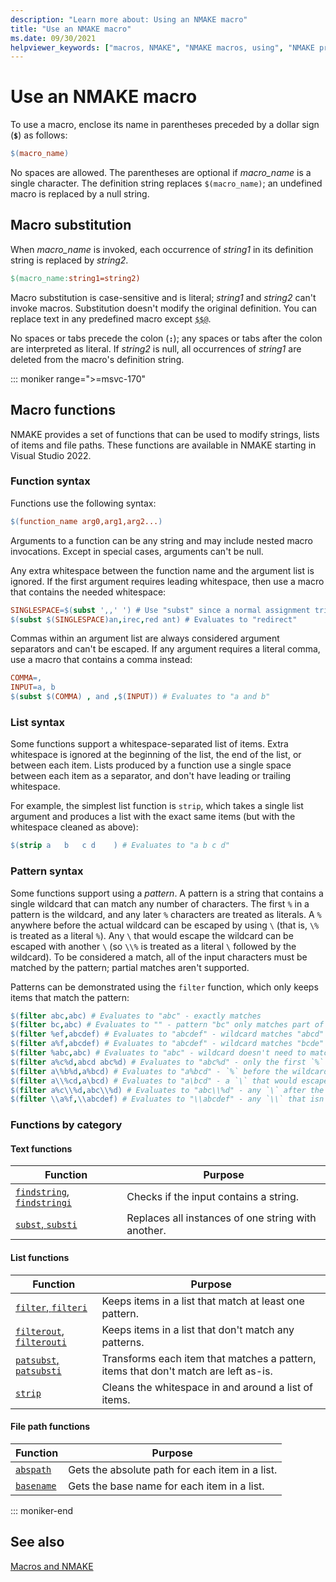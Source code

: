 ```yaml
---
description: "Learn more about: Using an NMAKE macro"
title: "Use an NMAKE macro"
ms.date: 09/30/2021
helpviewer_keywords: ["macros, NMAKE", "NMAKE macros, using", "NMAKE program, macro substitution", "substitution macros in NMAKE", "NMAKE functions", "functions, NMAKE"]
---
```

# Use an NMAKE macro

To use a macro, enclose its name in parentheses preceded by a dollar sign (**`$`**) as follows:

```makefile
$(macro_name)
```

No spaces are allowed. The parentheses are optional if *macro_name* is a single character. The definition string replaces `$(macro_name)`; an undefined macro is replaced by a null string.

## <a name="macro-substitution"> Macro substitution

When *macro_name* is invoked, each occurrence of *string1* in its definition string is replaced by *string2*.

```makefile
$(macro_name:string1=string2)
```

Macro substitution is case-sensitive and is literal; *string1* and *string2* can't invoke macros. Substitution doesn't modify the original definition. You can replace text in any predefined macro except [`$$@`](special-nmake-macros.md#filename-macros).

No spaces or tabs precede the colon (**`:`**); any spaces or tabs after the colon are interpreted as literal. If *string2* is null, all occurrences of *string1* are deleted from the macro's definition string.

::: moniker range=">=msvc-170"

## <a name="functions"> Macro functions

NMAKE provides a set of functions that can be used to modify strings, lists of items and file paths. These functions are available in NMAKE starting in Visual Studio 2022.

### <a name="functions-syntax"> Function syntax

Functions use the following syntax:

```makefile
$(function_name arg0,arg1,arg2...)
```

Arguments to a function can be any string and may include nested macro invocations. Except in special cases, arguments can't be null.

Any extra whitespace between the function name and the argument list is ignored. If the first argument requires leading whitespace, then use a macro that contains the needed whitespace:

```makefile
SINGLESPACE=$(subst ',,' ') # Use "subst" since a normal assignment trims trailing whitespace.
$(subst $(SINGLESPACE)an,irec,red ant) # Evaluates to "redirect"
```

Commas within an argument list are always considered argument separators and can't be escaped. If any argument requires a literal comma, use a macro that contains a comma instead:

```makefile
COMMA=,
INPUT=a, b
$(subst $(COMMA) , and ,$(INPUT)) # Evaluates to "a and b"
```

### <a name="function-list-syntax"> List syntax

Some functions support a whitespace-separated list of items. Extra whitespace is ignored at the beginning of the list, the end of the list, or between each item. Lists produced by a function use a single space between each item as a separator, and don't have leading or trailing whitespace.

For example, the simplest list function is `strip`, which takes a single list argument and produces a list with the exact same items (but with the whitespace cleaned as above):

```makefile
$(strip a   b   c d    ) # Evaluates to "a b c d"
```

### <a name="function-pattern-syntax"> Pattern syntax

Some functions support using a *pattern*. A pattern is a string that contains a single wildcard that can match any number of characters. The first `%` in a pattern is the wildcard, and any later `%` characters are treated as literals. A `%` anywhere before the actual wildcard can be escaped by using `\` (that is, `\%` is treated as a literal `%`). Any `\` that would escape the wildcard can be escaped with another `\` (so `\\%` is treated as a literal `\` followed by the wildcard). To be considered a match, all of the input characters must be matched by the pattern; partial matches aren't supported.

Patterns can be demonstrated using the `filter` function, which only keeps items that match the pattern:

```makefile
$(filter abc,abc) # Evaluates to "abc" - exactly matches
$(filter bc,abc) # Evaluates to "" - pattern "bc" only matches part of the item "abc"
$(filter %ef,abcdef) # Evaluates to "abcdef" - wildcard matches "abcd"
$(filter a%f,abcdef) # Evaluates to "abcdef" - wildcard matches "bcde"
$(filter %abc,abc) # Evaluates to "abc" - wildcard doesn't need to match any characters
$(filter a%c%d,abcd abc%d) # Evaluates to "abc%d" - only the first `%` is a wildcard, the rest are literals
$(filter a\%b%d,a%bcd) # Evaluates to "a%bcd" - `%` before the wildcard must be escaped with `\`
$(filter a\\%cd,a\bcd) # Evaluates to "a\bcd" - a `\` that would escape the wildcard must be escaped with another `\`
$(filter a%c\\%d,abc\\%d) # Evaluates to "abc\\%d" - any `\` after the wildcard isn't treated as an escape
$(filter \\a%f,\\abcdef) # Evaluates to "\\abcdef" - any `\\` that isn't directly before the wildcard isn't treated as an escape
```

### <a name="functions-by-category"> Functions by category

#### Text functions

| Function | Purpose |
|--|--|
| [`findstring`, `findstringi`](nmake-function-findstring.md) | Checks if the input contains a string. |
| [`subst`, `substi`](nmake-function-subst.md) | Replaces all instances of one string with another. |

#### List functions

| Function | Purpose |
|--|--|
| [`filter`, `filteri`](nmake-function-filter.md) | Keeps items in a list that match at least one pattern. |
| [`filterout`, `filterouti`](nmake-function-filterout.md) | Keeps items in a list that don't match any patterns. |
| [`patsubst`, `patsubsti`](nmake-function-patsubst.md) | Transforms each item that matches a pattern, items that don't match are left as-is. |
| [`strip`](nmake-function-strip.md) | Cleans the whitespace in and around a list of items. |

#### File path functions

| Function | Purpose |
|--|--|
| [`abspath`](nmake-function-abspath.md) | Gets the absolute path for each item in a list. |
| [`basename`](nmake-function-basename.md) | Gets the base name for each item in a list. |

::: moniker-end

## See also

[Macros and NMAKE](macros-and-nmake.md)
